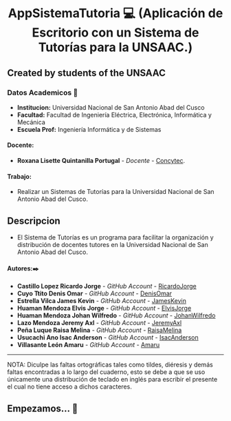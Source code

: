 # **<center> AppSistemaTutoria 💻 (Aplicación de Escritorio con un Sistema de Tutorías para la UNSAAC.) </center>**

## Created by students of the UNSAAC

### Datos Academicos 📖

- **Institucion:** Universidad Nacional de San Antonio Abad del Cusco
- **Facultad:** Facultad de Ingeniería Eléctrica, Electrónica, Informática y Mecánica
- **Escuela Prof:** Ingeniería Informática y de Sistemas

#### Docente:

- **Roxana Lisette Quintanilla Portugal** - _Docente_ - [Concytec](http://directorio.concytec.gob.pe/appDirectorioCTI/VerDatosInvestigador.do;jsessionid=a64a00668b861c4a52fdead99791?id_investigador=40930).

#### Trabajo:

- Realizar un Sistemas de Tutorías para la Universidad Nacional de San Antonio Abad del Cusco.

## Descripcion
- El Sistema de Tutorías es un programa para facilitar la organización y distribución de docentes tutores en la Universidad Nacional de San Antonio Abad del Cusco.

#### Autores:✒️

- **Castillo Lopez Ricardo Jorge** - _GitHub Account_ - [RicardoJorge](https://github.com/rjcastillolopez)
- **Cuyo Ttito Denis Omar** - _GitHub Account_ - [DenisOmar](https://github.com/denisomarcuyottito)
- **Estrella Vilca James Kevin** - _GitHub Account_ - [JamesKevin](https://github.com/JamesKevinStar)
- **Huaman Mendoza Elvis Jorge** - _GitHub Account_ - [ElvisJorge](https://github.com/ElvisJorge17)
- **Huaman Mendoza Johan Wilfredo** - _GitHub Account_ - [JohanWilfredo](https://github.com/jhn-cde)
- **Lazo Mendoza Jeremy Axl** - _GitHub Account_ - [JeremyAxl](https://github.com/Jeremylazm)
- **Peña Luque Raisa Melina** - _GitHub Account_ - [RaisaMelina](https://github.com/Raisa18)
- **Usucachi Ano Isac Anderson** - _GitHub Account_ - [IsacAnderson](https://github.com/isacanderson)
- **Villasante León Amaru** - _GitHub Account_ - [Amaru](https://github.com/AmaruVL)
---

NOTA: Diculpe las faltas ortográficas tales como tildes, diéresis y demás faltas encontradas a lo largo del cuaderno, esto se debe a que se uso únicamente una distribución de teclado en inglés para escribir el presente el cual no tiene acceso a dichos caracteres.

## Empezamos... 🚀
